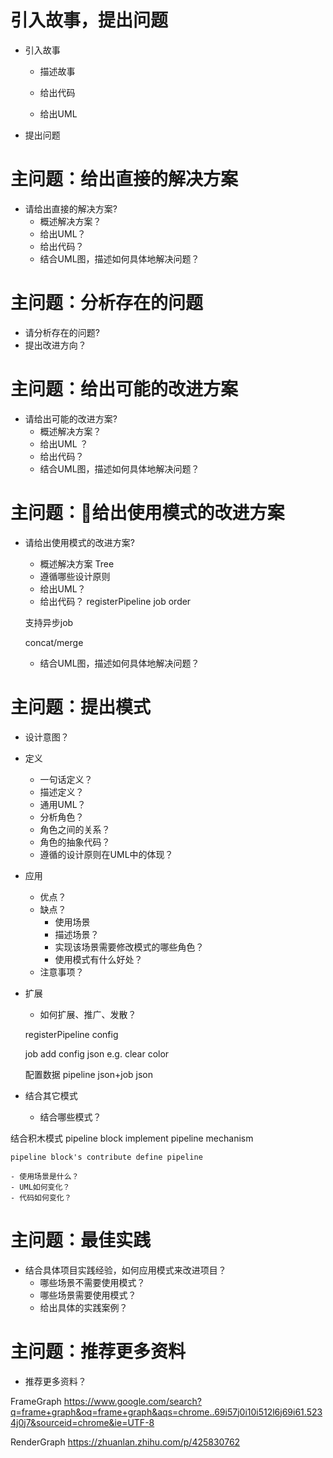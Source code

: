 # 引入故事，提出问题

- 引入故事
    - 描述故事


    - 给出代码

    - 给出UML

- 提出问题



# 主问题：给出直接的解决方案

- 请给出直接的解决方案?
    - 概述解决方案？
    - 给出UML？
    - 给出代码？
    - 结合UML图，描述如何具体地解决问题？


# 主问题：分析存在的问题

- 请分析存在的问题?
- 提出改进方向？


# 主问题：给出可能的改进方案

- 请给出可能的改进方案?
    - 概述解决方案？
    - 给出UML ？
    - 给出代码？
    - 结合UML图，描述如何具体地解决问题？



# 主问题：给出使用模式的改进方案

- 请给出使用模式的改进方案?
    - 概述解决方案
    Tree
    - 遵循哪些设计原则
    - 给出UML？
    - 给出代码？
    registerPipeline
        job order

    支持异步job

    concat/merge


    - 结合UML图，描述如何具体地解决问题？

# 主问题：提出模式


- 设计意图？
- 定义
    - 一句话定义？
    - 描述定义？
    - 通用UML？
    - 分析角色？
    - 角色之间的关系？
    - 角色的抽象代码？
    - 遵循的设计原则在UML中的体现？


- 应用
    - 优点？
    - 缺点？
        - 使用场景
        - 描述场景？
        - 实现该场景需要修改模式的哪些角色？
        - 使用模式有什么好处？
    - 注意事项？

- 扩展
    - 如何扩展、推广、发散？


    registerPipeline
        config

    job add config json
        e.g. clear color
    


    配置数据
        pipeline json+job json


- 结合其它模式
    - 结合哪些模式？

<!-- 结合反应模式
    异步job -->



结合积木模式
    pipeline block implement pipeline mechanism

    pipeline block's contribute define pipeline

    - 使用场景是什么？
    - UML如何变化？
    - 代码如何变化？


# 主问题：最佳实践

- 结合具体项目实践经验，如何应用模式来改进项目？
    - 哪些场景不需要使用模式？
    - 哪些场景需要使用模式？
    - 给出具体的实践案例？


# 主问题：推荐更多资料

- 推荐更多资料？

FrameGraph
https://www.google.com/search?q=frame+graph&oq=frame+graph&aqs=chrome..69i57j0i10i512l6j69i61.5234j0j7&sourceid=chrome&ie=UTF-8


RenderGraph
https://zhuanlan.zhihu.com/p/425830762